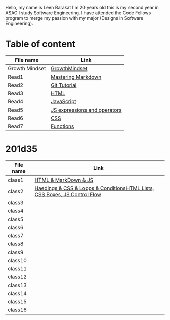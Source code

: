Hello, my name is Leen Barakat I'm 20 years old this is my second year in ASAC I study Software Engineering. I have attended the Code Fellows program to merge my passion with my major (Designs in Software Engineering).


# Table of content

 File name | Link 
-----------|----------
 Growth Mindset | [GrowthMindset](https://leenbarakat.github.io/reading-notes/Growthmindset) 
Read1 | [Mastering Markdown](https://leenbarakat.github.io/reading-notes/Read1)
Read2 | [Git Tutorial](https://github.com/leenbarakat/reading-notes/Read2)
Read3 | [HTML](https://leenbarakat.github.io/reading-notes/Read3)
Read4 | [JavaScript](https://leenbarakat.github.io/reading-notes/Read4)
Read5 | [JS expressions and operators](https://leenbarakat.github.io/reading-notes/Read5)
Read6 | [CSS](https://leenbarakat.github.io/reading-notes/Read6)
Read7 | [Functions](https://leenbarakat.github.io/reading-notes/Read7)

# 201d35

 File name | Link 
-----------|----------
class1 | [HTML & MarkDown & JS](https://leenbarakat.github.io/reading-notes/class-01) 
class2 | [Haedings & CSS & Loops & Conditions](https://leenbarakat.github.io/reading-notes/class-02)[HTML Lists, CSS Boxes, JS Control Flow](https://leenbarakat.github.io/reading-notes/class-03)
class3 |
class4 |
class5 |
class6 |
class7 |
class8 |
class9 |
class10 |
class11 |
class12 |
class13 |
class14 |
class15 |
class16 |
